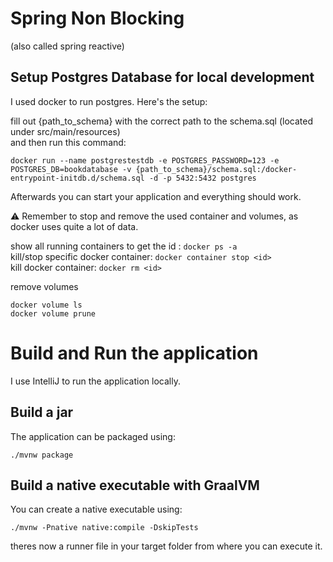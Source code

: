 # Spring Non Blocking
(also called spring reactive)

## Setup Postgres Database for local development

I used docker to run postgres. Here's the setup:

fill out {path_to_schema} with the correct path to the schema.sql (located under src/main/resources)  
and then run this command:

```
docker run --name postgrestestdb -e POSTGRES_PASSWORD=123 -e POSTGRES_DB=bookdatabase -v {path_to_schema}/schema.sql:/docker-entrypoint-initdb.d/schema.sql -d -p 5432:5432 postgres
```

Afterwards you can start your application and everything should work. 

:warning: Remember to stop and remove the used container and volumes, as docker uses quite a lot of data.

show all running containers to get the id : `docker ps -a`  
kill/stop specific docker container: `docker container stop <id>`   
kill docker container: `docker rm <id>`

remove volumes
```
docker volume ls
docker volume prune
```

# Build and Run the application

I use IntelliJ to run the application locally. 

## Build a jar

The application can be packaged using:

```shell script
./mvnw package
```

## Build a native executable with GraalVM

You can create a native executable using:

```shell script
./mvnw -Pnative native:compile -DskipTests
```

theres now a runner file in your target folder from where you can execute it. 
